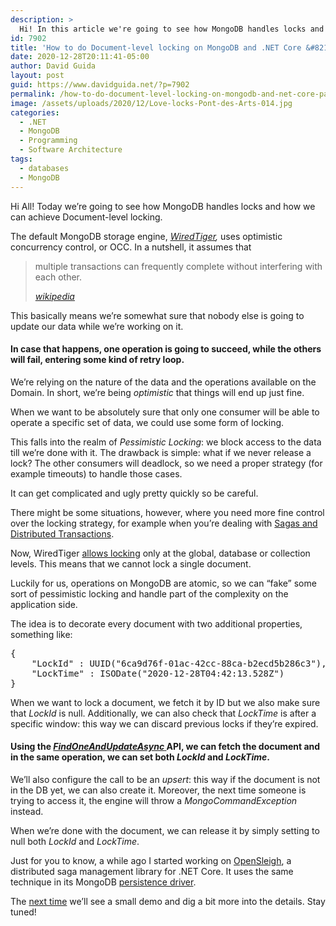```yaml
---
description: >
  Hi! In this article we're going to see how MongoDB handles locks and how we can achieve Document-level locking.
id: 7902
title: 'How to do Document-level locking on MongoDB and .NET Core &#8211; part 1'
date: 2020-12-28T20:11:41-05:00
author: David Guida
layout: post
guid: https://www.davidguida.net/?p=7902
permalink: /how-to-do-document-level-locking-on-mongodb-and-net-core-part-1/
image: /assets/uploads/2020/12/Love-locks-Pont-des-Arts-014.jpg
categories:
  - .NET
  - MongoDB
  - Programming
  - Software Architecture
tags:
  - databases
  - MongoDB
---
```

Hi All! Today we&#8217;re going to see how MongoDB handles locks and how we can achieve Document-level locking.

The default MongoDB storage engine, _<a href="https://docs.mongodb.com/manual/core/wiredtiger/" target="_blank" rel="noreferrer noopener">WiredTiger</a>,_ uses optimistic concurrency control, or OCC. In a nutshell, it assumes that 

<blockquote class="wp-block-quote">
  <p>
    multiple transactions can frequently complete without interfering with each other.
  </p>
  
  <cite><a href="https://en.wikipedia.org/wiki/Optimistic_concurrency_control#:~:text=Optimistic%20concurrency%20control%20(OCC)%20is,without%20interfering%20with%20each%20other." target="_blank" rel="noreferrer noopener">wikipedia</a></cite>
</blockquote>

This basically means we&#8217;re somewhat sure that nobody else is going to update our data while we&#8217;re working on it. 

#### In case that happens, one operation is going to succeed, while the others will fail, entering some kind of retry loop.

We&#8217;re relying on the nature of the data and the operations available on the Domain. In short, we&#8217;re being _optimistic_ that things will end up just fine.

When we want to be absolutely sure that only one consumer will be able to operate a specific set of data, we could use some form of locking.

This falls into the realm of _Pessimistic Locking_: we block access to the data till we&#8217;re done with it. The drawback is simple: what if we never release a lock? The other consumers will deadlock, so we need a proper strategy (for example timeouts) to handle those cases. 

It can get complicated and ugly pretty quickly so be careful.

There might be some situations, however, where you need more fine control over the locking strategy, for example when you&#8217;re dealing with <a href="https://www.davidguida.net/opensleigh-a-saga-management-library-for-net-core/" target="_blank" rel="noreferrer noopener">Sagas and Distributed Transactions</a>.

Now, WiredTiger <a href="https://docs.mongodb.com/manual/faq/concurrency/" target="_blank" rel="noreferrer noopener">allows locking</a> only at the global, database or collection levels. This means that we cannot lock a single document.

Luckily for us, operations on MongoDB are atomic, so we can &#8220;fake&#8221; some sort of pessimistic locking and handle part of the complexity on the application side.

The idea is to decorate every document with two additional properties, something like:

<pre class="EnlighterJSRAW" data-enlighter-language="json" data-enlighter-theme="" data-enlighter-highlight="" data-enlighter-linenumbers="" data-enlighter-lineoffset="" data-enlighter-title="" data-enlighter-group="">{
    "LockId" : UUID("6ca9d76f-01ac-42cc-88ca-b2ecd5b286c3"),
    "LockTime" : ISODate("2020-12-28T04:42:13.528Z")
}</pre>

When we want to lock a document, we fetch it by ID but we also make sure that _LockId_ is null. Additionally, we can also check that _LockTime_ is after a specific window: this way we can discard previous locks if they&#8217;re expired.

#### Using the <a href="https://api.mongodb.com/csharp/current/html/M_MongoDB_Driver_IMongoCollection_1_FindOneAndUpdateAsync__1.htm" target="_blank" rel="noreferrer noopener"><em>FindOneAndUpdateAsync</em> </a>API, we can fetch the document and in the same operation, we can set both _LockId_ and _LockTime_.

We&#8217;ll also configure the call to be an _upsert_: this way if the document is not in the DB yet, we can also create it. Moreover, the next time someone is trying to access it, the engine will throw a _MongoCommandException_ instead.

When we&#8217;re done with the document, we can release it by simply setting to null both _LockId_ and _LockTime_.

Just for you to know, a while ago I started working on <a href="https://github.com/mizrael/OpenSleigh" target="_blank" rel="noreferrer noopener">OpenSleigh</a>, a distributed saga management library for .NET Core. It uses the same technique in its MongoDB <a href="https://github.com/mizrael/OpenSleigh/blob/develop/src/OpenSleigh.Persistence.Mongo/MongoSagaStateRepository.cs" target="_blank" rel="noreferrer noopener">persistence driver</a>.

The <a href="https://www.davidguida.net/how-to-do-document-level-locking-on-mongodb-and-net-core-part-2/" target="_blank" rel="noreferrer noopener">next time</a> we&#8217;ll see a small demo and dig a bit more into the details. Stay tuned!

<div class="post-details-footer-widgets">
</div>